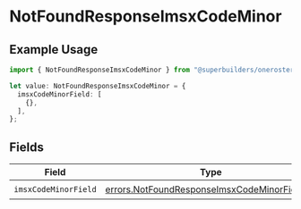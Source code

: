 # NotFoundResponseImsxCodeMinor

## Example Usage

```typescript
import { NotFoundResponseImsxCodeMinor } from "@superbuilders/oneroster/models/errors";

let value: NotFoundResponseImsxCodeMinor = {
  imsxCodeMinorField: [
    {},
  ],
};
```

## Fields

| Field                                                                                                      | Type                                                                                                       | Required                                                                                                   | Description                                                                                                |
| ---------------------------------------------------------------------------------------------------------- | ---------------------------------------------------------------------------------------------------------- | ---------------------------------------------------------------------------------------------------------- | ---------------------------------------------------------------------------------------------------------- |
| `imsxCodeMinorField`                                                                                       | [errors.NotFoundResponseImsxCodeMinorField1](../../models/errors/notfoundresponseimsxcodeminorfield1.md)[] | :heavy_check_mark:                                                                                         | N/A                                                                                                        |